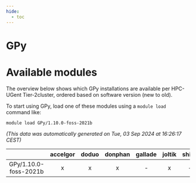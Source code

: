 ```yaml
---
hide:
  - toc
---
```


GPy
===

# Available modules


The overview below shows which GPy installations are available per HPC-UGent Tier-2cluster, ordered based on software version (new to old).

To start using GPy, load one of these modules using a `module load` command like:

```shell
module load GPy/1.10.0-foss-2021b
```

*(This data was automatically generated on Tue, 03 Sep 2024 at 16:26:17 CEST)*  

| |accelgor|doduo|donphan|gallade|joltik|shinx|skitty|
| :---: | :---: | :---: | :---: | :---: | :---: | :---: | :---: |
|GPy/1.10.0-foss-2021b|x|x|x|-|x|-|x|
